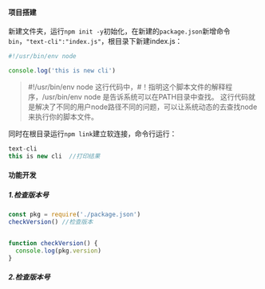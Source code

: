 #### 项目搭建

新建文件夹，运行`npm init -y`初始化，在新建的`package.json`新增命令`bin`，`"text-cli":"index.js"`，根目录下新建index.js：

```javascript
#!/usr/bin/env node 

console.log('this is new cli')
```

> #!/usr/bin/env node    这行代码中，#！指明这个脚本文件的解释程序，/usr/bin/env node  是告诉系统可以在PATH目录中查找。 这行代码就是解决了不同的用户node路径不同的问题，可以让系统动态的去查找node来执行你的脚本文件。 

同时在根目录运行`npm link`建立软连接，命令行运行：

```javascript
text-cli
this is new cli  //打印结果
```



#### 功能开发

##### 1.检查版本号

```javascript
const pkg = require('./package.json')
checkVersion() //检查版本


function checkVersion() {
  console.log(pkg.version)
}
```



##### 2.检查版本号